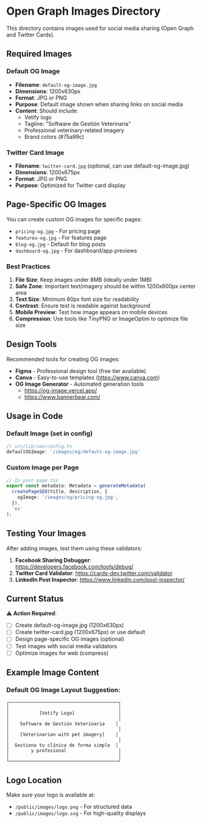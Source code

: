 # Open Graph Images Directory

This directory contains images used for social media sharing (Open Graph and Twitter Cards).

## Required Images

### Default OG Image
- **Filename**: `default-og-image.jpg`
- **Dimensions**: 1200x630px
- **Format**: JPG or PNG
- **Purpose**: Default image shown when sharing links on social media
- **Content**: Should include:
  - Vetify logo
  - Tagline: "Software de Gestión Veterinaria"
  - Professional veterinary-related imagery
  - Brand colors (#75a99c)

### Twitter Card Image
- **Filename**: `twitter-card.jpg` (optional, can use default-og-image.jpg)
- **Dimensions**: 1200x675px
- **Format**: JPG or PNG
- **Purpose**: Optimized for Twitter card display

## Page-Specific OG Images

You can create custom OG images for specific pages:

- `pricing-og.jpg` - For pricing page
- `features-og.jpg` - For features page
- `blog-og.jpg` - Default for blog posts
- `dashboard-og.jpg` - For dashboard/app previews

### Best Practices

1. **File Size**: Keep images under 8MB (ideally under 1MB)
2. **Safe Zone**: Important text/imagery should be within 1200x600px center area
3. **Text Size**: Minimum 60px font size for readability
4. **Contrast**: Ensure text is readable against background
5. **Mobile Preview**: Test how image appears on mobile devices
6. **Compression**: Use tools like TinyPNG or ImageOptim to optimize file size

## Design Tools

Recommended tools for creating OG images:

- **Figma** - Professional design tool (free tier available)
- **Canva** - Easy-to-use templates (https://www.canva.com)
- **OG Image Generator** - Automated generation tools
  - https://og-image.vercel.app/
  - https://www.bannerbear.com/

## Usage in Code

### Default Image (set in config)
```typescript
// src/lib/seo/config.ts
defaultOGImage: '/images/og/default-og-image.jpg'
```

### Custom Image per Page
```typescript
// In your page.tsx
export const metadata: Metadata = generateMetadata(
  createPageSEO(title, description, {
    ogImage: '/images/og/pricing-og.jpg',
  }),
  'es'
);
```

## Testing Your Images

After adding images, test them using these validators:

1. **Facebook Sharing Debugger**: https://developers.facebook.com/tools/debug/
2. **Twitter Card Validator**: https://cards-dev.twitter.com/validator
3. **LinkedIn Post Inspector**: https://www.linkedin.com/post-inspector/

## Current Status

⚠️ **Action Required**:
- [ ] Create default-og-image.jpg (1200x630px)
- [ ] Create twitter-card.jpg (1200x675px) or use default
- [ ] Design page-specific OG images (optional)
- [ ] Test images with social media validators
- [ ] Optimize images for web (compress)

## Example Image Content

### Default OG Image Layout Suggestion:
```
┌────────────────────────────────────────┐
│                                        │
│           [Vetify Logo]                │
│                                        │
│    Software de Gestión Veterinaria    │
│                                        │
│    [Veterinarian with pet imagery]    │
│                                        │
│  Gestiona tu clínica de forma simple  │
│        y profesional                   │
│                                        │
└────────────────────────────────────────┘
```

## Logo Location

Make sure your logo is available at:
- `/public/images/logo.png` - For structured data
- `/public/images/logo.svg` - For high-quality displays
